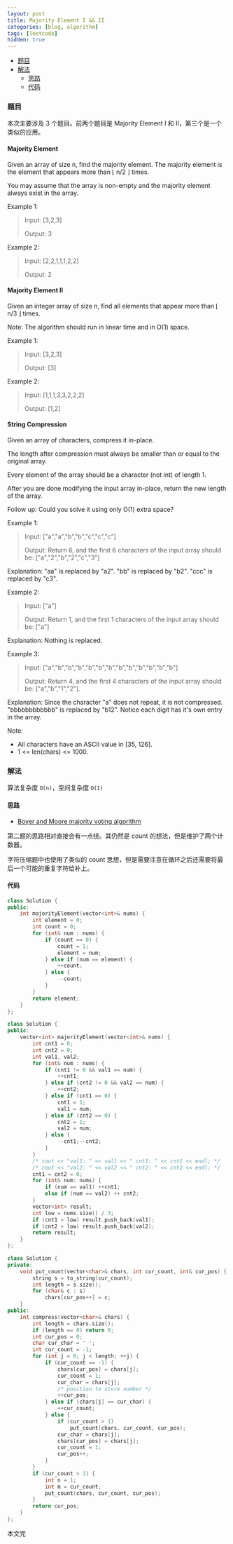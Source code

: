```yaml
---
layout: post
title: Majority Element I && II
categories: [blog, algorithm]
tags: [leetcode]
hidden: true
---
```


+ [题目](#problem)
+ [解法](#solution)
  + [思路](#way)
  + [代码](#code)


<a id="problem"></a>

### 题目

本次主要涉及 3 个题目。前两个题目是 Majority Element I 和 II，第三个是一个类似的应用。

#### Majority Element

Given an array of size n, find the majority element. The majority element is the element that appears more than ⌊ n/2 ⌋ times.

You may assume that the array is non-empty and the majority element always exist in the array.

Example 1:

> Input: [3,2,3]
>
> Output: 3

Example 2:

> Input: [2,2,1,1,1,2,2]
>
> Output: 2

#### Majority Element II

Given an integer array of size n, find all elements that appear more than ⌊ n/3 ⌋ times.

Note: The algorithm should run in linear time and in O(1) space.

Example 1:

> Input: [3,2,3]
>
> Output: [3]

Example 2:

> Input: [1,1,1,3,3,2,2,2]
>
> Output: [1,2]

#### String Compression

Given an array of characters, compress it in-place.

The length after compression must always be smaller than or equal to the original array.

Every element of the array should be a character (not int) of length 1.

After you are done modifying the input array in-place, return the new length of the array.


Follow up:
Could you solve it using only O(1) extra space?


Example 1:

> Input:
> ["a","a","b","b","c","c","c"]
>
> Output:
> Return 6, and the first 6 characters of the input array should be: ["a","2","b","2","c","3"]

Explanation:
"aa" is replaced by "a2". "bb" is replaced by "b2". "ccc" is replaced by "c3".


Example 2:

> Input:
> ["a"]
>
> Output:
> Return 1, and the first 1 characters of the input array should be: ["a"]

Explanation:
Nothing is replaced.


Example 3:

> Input:
> ["a","b","b","b","b","b","b","b","b","b","b","b","b"]
>
> Output:
> Return 4, and the first 4 characters of the input array should be: ["a","b","1","2"].

Explanation:
Since the character "a" does not repeat, it is not compressed. "bbbbbbbbbbbb" is replaced by "b12".
Notice each digit has it's own entry in the array.


Note:

+ All characters have an ASCII value in [35, 126].
+ 1 <= len(chars) <= 1000.

<a id="solution"></a>

### 解法

算法复杂度 `O(n)`，空间复杂度 `O(1)`

<a id="way"></a>

#### 思路

+ [Boyer and Moore majority voting algorithm](https://www.cs.utexas.edu/~moore/best-ideas/mjrty/)

第二题的思路相对直接会有一点绕。其仍然是 count 的想法，但是维护了两个计数器。

字符压缩题中也使用了类似的 count 思想，但是需要注意在循环之后还需要将最后一个可能的重复字符给补上。

<a id="code"></a>

#### 代码

```cpp
class Solution {
public:
    int majorityElement(vector<int>& nums) {
        int element = 0;
        int count = 0;
        for (int& num : nums) {
            if (count == 0) {
                count = 1;
                element = num;
            } else if (num == element) {
                ++count;
            } else {
                --count;
            }
        }
        return element;
    }
};
```

```cpp
class Solution {
public:
    vector<int> majorityElement(vector<int>& nums) {
        int cnt1 = 0;
        int cnt2 = 0;
        int val1, val2;
        for (int& num : nums) {
            if (cnt1 != 0 && val1 == num) {
                ++cnt1;
            } else if (cnt2 != 0 && val2 == num) {
                ++cnt2;
            } else if (cnt1 == 0) {
                cnt1 = 1;
                val1 = num;
            } else if (cnt2 == 0) {
                cnt2 = 1;
                val2 = num;
            } else {
                --cnt1;--cnt2;
            }
        }
        /* cout << "val1: " << val1 << " cnt1: " << cnt1 << endl; */
        /* cout << "val2: " << val2 << " cnt2: " << cnt2 << endl; */
        cnt1 = cnt2 = 0;
        for (int& num: nums) {
            if (num == val1) ++cnt1;
            else if (num == val2) ++ cnt2;
        }
        vector<int> result;
        int low = nums.size() / 3;
        if (cnt1 > low) result.push_back(val1);
        if (cnt2 > low) result.push_back(val2);
        return result;
    }
};
```

```cpp
class Solution {
private:
    void put_count(vector<char>& chars, int cur_count, int& cur_pos) {
        string s = to_string(cur_count);
        int length = s.size();
        for (char& c : s)
            chars[cur_pos++] = c;
    }
public:
    int compress(vector<char>& chars) {
        int length = chars.size();
        if (length == 0) return 0;
        int cur_pos = 0;
        char cur_char = ' ';
        int cur_count = -1;
        for (int j = 0; j < length; ++j) {
            if (cur_count == -1) {
                chars[cur_pos] = chars[j];
                cur_count = 1;
                cur_char = chars[j];
                /* position to store number */
                ++cur_pos;
            } else if (chars[j] == cur_char) {
                ++cur_count;
            } else {
                if (cur_count > 1)
                    put_count(chars, cur_count, cur_pos);
                cur_char = chars[j];
                chars[cur_pos] = chars[j];
                cur_count = 1;
                cur_pos++;
            }
        }
        if (cur_count > 1) {
            int n = 1;
            int m = cur_count;
            put_count(chars, cur_count, cur_pos);
        }
        return cur_pos;
    }
};
```

本文完
